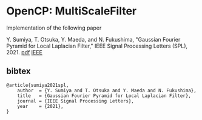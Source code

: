 OpenCP: MultiScaleFilter
========================

Implementation of the following paper

Y. Sumiya, T. Otsuka, Y. Maeda, and N. Fukushima, "Gaussian Fourier Pyramid for Local Laplacian Filter," IEEE Signal Processing Letters (SPL), 2021. [pdf](https://fukushima.web.nitech.ac.jp/paper/2021_spl_sumiya.pdf) [IEEE](https://ieeexplore.ieee.org/document/9580704)

## bibtex

```
@article{sumiya2021spl,
    author  = {Y. Sumiya and T. Otsuka and Y. Maeda and N. Fukushima},
    title   = {Gaussian Fourier Pyramid for Local Laplacian Filter},
    journal = {IEEE Signal Processing Letters},
    year    = {2021},
}
```